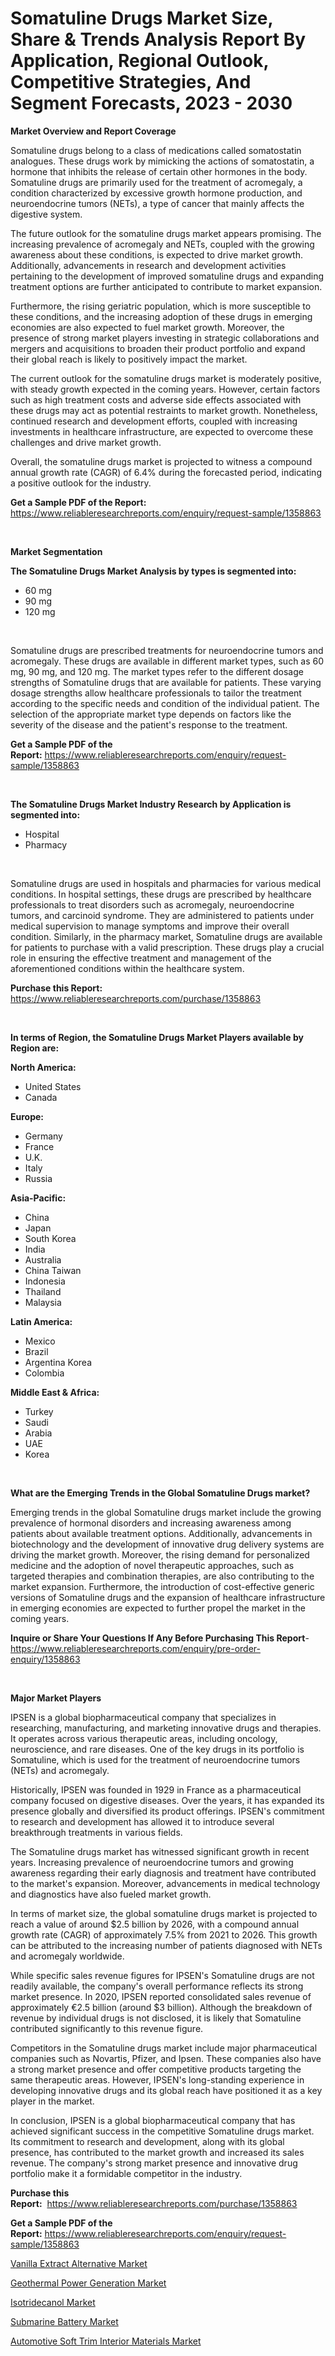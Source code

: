 <p><h1>Somatuline Drugs Market Size, Share & Trends Analysis Report By Application, Regional Outlook, Competitive Strategies, And Segment Forecasts, 2023 - 2030</h1></p><p><strong>Market Overview and Report Coverage</strong></p>
<p><p>Somatuline drugs belong to a class of medications called somatostatin analogues. These drugs work by mimicking the actions of somatostatin, a hormone that inhibits the release of certain other hormones in the body. Somatuline drugs are primarily used for the treatment of acromegaly, a condition characterized by excessive growth hormone production, and neuroendocrine tumors (NETs), a type of cancer that mainly affects the digestive system.</p><p>The future outlook for the somatuline drugs market appears promising. The increasing prevalence of acromegaly and NETs, coupled with the growing awareness about these conditions, is expected to drive market growth. Additionally, advancements in research and development activities pertaining to the development of improved somatuline drugs and expanding treatment options are further anticipated to contribute to market expansion.</p><p>Furthermore, the rising geriatric population, which is more susceptible to these conditions, and the increasing adoption of these drugs in emerging economies are also expected to fuel market growth. Moreover, the presence of strong market players investing in strategic collaborations and mergers and acquisitions to broaden their product portfolio and expand their global reach is likely to positively impact the market.</p><p>The current outlook for the somatuline drugs market is moderately positive, with steady growth expected in the coming years. However, certain factors such as high treatment costs and adverse side effects associated with these drugs may act as potential restraints to market growth. Nonetheless, continued research and development efforts, coupled with increasing investments in healthcare infrastructure, are expected to overcome these challenges and drive market growth.</p><p>Overall, the somatuline drugs market is projected to witness a compound annual growth rate (CAGR) of 6.4% during the forecasted period, indicating a positive outlook for the industry.</p></p>
<p><strong>Get a Sample PDF of the Report:</strong> <a href="https://www.reliableresearchreports.com/enquiry/request-sample/1358863">https://www.reliableresearchreports.com/enquiry/request-sample/1358863</a></p>
<p>&nbsp;</p>
<p><strong>Market Segmentation</strong></p>
<p><strong>The Somatuline Drugs Market Analysis by types is segmented into:</strong></p>
<p><ul><li>60 mg</li><li>90 mg</li><li>120 mg</li></ul></p>
<p>&nbsp;</p>
<p><p>Somatuline drugs are prescribed treatments for neuroendocrine tumors and acromegaly. These drugs are available in different market types, such as 60 mg, 90 mg, and 120 mg. The market types refer to the different dosage strengths of Somatuline drugs that are available for patients. These varying dosage strengths allow healthcare professionals to tailor the treatment according to the specific needs and condition of the individual patient. The selection of the appropriate market type depends on factors like the severity of the disease and the patient's response to the treatment.</p></p>
<p><strong>Get a Sample PDF of the Report:</strong>&nbsp;<a href="https://www.reliableresearchreports.com/enquiry/request-sample/1358863">https://www.reliableresearchreports.com/enquiry/request-sample/1358863</a></p>
<p>&nbsp;</p>
<p><strong>The Somatuline Drugs Market Industry Research by Application is segmented into:</strong></p>
<p><ul><li>Hospital</li><li>Pharmacy</li></ul></p>
<p>&nbsp;</p>
<p><p>Somatuline drugs are used in hospitals and pharmacies for various medical conditions. In hospital settings, these drugs are prescribed by healthcare professionals to treat disorders such as acromegaly, neuroendocrine tumors, and carcinoid syndrome. They are administered to patients under medical supervision to manage symptoms and improve their overall condition. Similarly, in the pharmacy market, Somatuline drugs are available for patients to purchase with a valid prescription. These drugs play a crucial role in ensuring the effective treatment and management of the aforementioned conditions within the healthcare system.</p></p>
<p><strong>Purchase this Report:</strong>&nbsp; <a href="https://www.reliableresearchreports.com/purchase/1358863">https://www.reliableresearchreports.com/purchase/1358863</a></p>
<p>&nbsp;</p>
<p><strong>In terms of Region, the Somatuline Drugs Market Players available by Region are:</strong></p>
<p>
    <p> <strong> North America: </strong>
        <ul>
            <li>United States</li>
            <li>Canada</li>
        </ul>
        </p> 
    <p> <strong> Europe: </strong>
        <ul>
            <li>Germany</li>
            <li>France</li>
            <li>U.K.</li>
            <li>Italy</li>
            <li>Russia</li>
        </ul>
        </p> 
    <p> <strong> Asia-Pacific: </strong>
        <ul>
            <li>China</li>
            <li>Japan</li>
            <li>South Korea</li>
            <li>India</li>
            <li>Australia</li>
            <li>China Taiwan</li>
            <li>Indonesia</li>
            <li>Thailand</li>
            <li>Malaysia</li>
        </ul>
        </p> 
    <p> <strong> Latin America: </strong>
        <ul>
            <li>Mexico</li>
            <li>Brazil</li>
            <li>Argentina Korea</li>
            <li>Colombia</li>
        </ul>
        </p> 
    <p> <strong> Middle East & Africa: </strong>
        <ul>
            <li>Turkey</li>
            <li>Saudi</li>
            <li>Arabia</li>
            <li>UAE</li>
            <li>Korea</li>
        </ul>
    </p>
    </p>
<p>&nbsp;</p>
<p><strong>What are the Emerging Trends in the Global Somatuline Drugs market?</strong></p>
<p><p>Emerging trends in the global Somatuline drugs market include the growing prevalence of hormonal disorders and increasing awareness among patients about available treatment options. Additionally, advancements in biotechnology and the development of innovative drug delivery systems are driving the market growth. Moreover, the rising demand for personalized medicine and the adoption of novel therapeutic approaches, such as targeted therapies and combination therapies, are also contributing to the market expansion. Furthermore, the introduction of cost-effective generic versions of Somatuline drugs and the expansion of healthcare infrastructure in emerging economies are expected to further propel the market in the coming years.</p></p>
<p><strong>Inquire or Share Your Questions If Any Before Purchasing This Report</strong>- <a href="https://www.reliableresearchreports.com/enquiry/pre-order-enquiry/1358863">https://www.reliableresearchreports.com/enquiry/pre-order-enquiry/1358863</a></p>
<p>&nbsp;</p>
<p><strong>Major Market Players</strong></p>
<p><p>IPSEN is a global biopharmaceutical company that specializes in researching, manufacturing, and marketing innovative drugs and therapies. It operates across various therapeutic areas, including oncology, neuroscience, and rare diseases. One of the key drugs in its portfolio is Somatuline, which is used for the treatment of neuroendocrine tumors (NETs) and acromegaly.</p><p>Historically, IPSEN was founded in 1929 in France as a pharmaceutical company focused on digestive diseases. Over the years, it has expanded its presence globally and diversified its product offerings. IPSEN's commitment to research and development has allowed it to introduce several breakthrough treatments in various fields.</p><p>The Somatuline drugs market has witnessed significant growth in recent years. Increasing prevalence of neuroendocrine tumors and growing awareness regarding their early diagnosis and treatment have contributed to the market's expansion. Moreover, advancements in medical technology and diagnostics have also fueled market growth.</p><p>In terms of market size, the global somatuline drugs market is projected to reach a value of around $2.5 billion by 2026, with a compound annual growth rate (CAGR) of approximately 7.5% from 2021 to 2026. This growth can be attributed to the increasing number of patients diagnosed with NETs and acromegaly worldwide.</p><p>While specific sales revenue figures for IPSEN's Somatuline drugs are not readily available, the company's overall performance reflects its strong market presence. In 2020, IPSEN reported consolidated sales revenue of approximately €2.5 billion (around $3 billion). Although the breakdown of revenue by individual drugs is not disclosed, it is likely that Somatuline contributed significantly to this revenue figure.</p><p>Competitors in the Somatuline drugs market include major pharmaceutical companies such as Novartis, Pfizer, and Ipsen. These companies also have a strong market presence and offer competitive products targeting the same therapeutic areas. However, IPSEN's long-standing experience in developing innovative drugs and its global reach have positioned it as a key player in the market.</p><p>In conclusion, IPSEN is a global biopharmaceutical company that has achieved significant success in the competitive Somatuline drugs market. Its commitment to research and development, along with its global presence, has contributed to the market growth and increased its sales revenue. The company's strong market presence and innovative drug portfolio make it a formidable competitor in the industry.</p></p>
<p><strong>Purchase this Report:</strong>&nbsp;&nbsp;<a href="https://www.reliableresearchreports.com/purchase/1358863">https://www.reliableresearchreports.com/purchase/1358863</a></p>
<p></p>
<p><strong>Get a Sample PDF of the Report:</strong>&nbsp;<a href="https://www.reliableresearchreports.com/enquiry/request-sample/1358863">https://www.reliableresearchreports.com/enquiry/request-sample/1358863</a></p>
<p><p><a href="https://medium.com/@damionrunte/vanilla-extract-alternative-market-size-growth-forecast-2023-2030-6140567dc997">Vanilla Extract Alternative Market</a></p><p><a href="https://www.linkedin.com/pulse/geothermal-power-generation-market-challenges-opportunities-f3jac/">Geothermal Power Generation Market</a></p><p><a href="https://medium.com/@lupeosinski/isotridecanol-market-size-growth-forecast-2023-2030-02cd368f8d41">Isotridecanol Market</a></p><p><a href="https://www.linkedin.com/pulse/submarine-battery-market-share-amp-new-trends-analysis-report-fqkrc/">Submarine Battery Market</a></p><p><a href="https://www.linkedin.com/pulse/automotive-soft-trim-interior-materials-market-insights-players-slkff/">Automotive Soft Trim Interior Materials Market</a></p></p>
